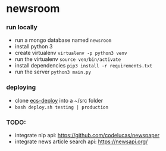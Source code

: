 # newsroom

### run locally
* run a mongo database named `newsroom`
* install python 3
* create virtualenv `virtualenv -p python3 venv`
* run the virtualenv `source ven/bin/activate`
* install dependencies `pip3 install -r requirements.txt`
* run the server `python3 main.py`

### deploying
* clone [ecs-deploy](https://github.com/silinternational/ecs-deploy) into a ~/src folder
* `bash deploy.sh testing | production`


### TODO:
* integrate nlp api: https://github.com/codelucas/newspaper
* integrate news article search api: https://newsapi.org/
